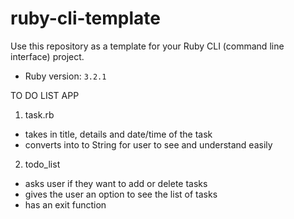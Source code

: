 # ruby-cli-template

Use this repository as a template for your Ruby CLI (command line interface) project.

- Ruby version: `3.2.1`


TO DO LIST APP

1. task.rb
- takes in title, details and date/time of the task 
- converts into to String for user to see and understand easily 

2. todo_list
- asks user if they want to add or delete tasks
- gives the user an option to see the list of tasks 
- has an exit function 
